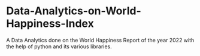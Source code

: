 # Data-Analytics-on-World-Happiness-Index
A Data Analytics done on the World Happiness Report of the year 2022 with the help of python and its various libraries.
